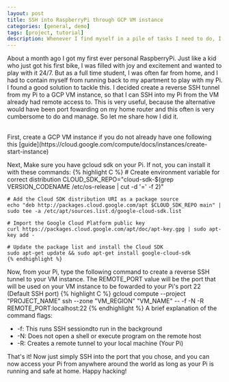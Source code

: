 ```yaml
---
layout: post
title: SSH into RaspberryPi through GCP VM instance
categories: [general, demo]
tags: [project, tutorial]
description: Whenever I find myself in a pile of tasks I need to do, I always take some time to sidetrack myself...
---
```


About a month ago I got my first ever personal RaspberryPi. Just like a kid who just got his 
first bike, I was filled with joy and excitement and wanted to play with it 24/7. But as a 
full time student, I was often far from home, and I had to contain myself from running back to my 
apartment to play with my Pi. I found a good solution to tackle this. I decided create a 
reverse SSH tunnel from my Pi to a GCP VM instance, so that I can SSH into my Pi from the VM already had remote access to.
This is very useful, because the alternative would have been port fowarding on my home router and 
this often is very cumbersome to do and manage. So let me share how I did it.

<br/>
First, create a GCP VM instance if you do not already have one following this [guide](https://cloud.google.com/compute/docs/instances/create-start-instance)

Next, Make sure you have gcloud sdk on your Pi. If not, you can install it with these commands:
    {% highlight C %}
    # Create environment variable for correct distribution
    CLOUD_SDK_REPO="cloud-sdk-$(grep VERSION_CODENAME /etc/os-release | cut -d '=' -f 2)"

    # Add the Cloud SDK distribution URI as a package source
    echo "deb http://packages.cloud.google.com/apt $CLOUD_SDK_REPO main" | sudo tee -a /etc/apt/sources.list.d/google-cloud-sdk.list

    # Import the Google Cloud Platform public key
    curl https://packages.cloud.google.com/apt/doc/apt-key.gpg | sudo apt-key add -

    # Update the package list and install the Cloud SDK
    sudo apt-get update && sudo apt-get install google-cloud-sdk
    {% endhighlight %}
Now, from your Pi, type the following command to create a reverse SSH tunnel to your VM instance. The REMOTE_PORT value will be the 
port that will be used on your VM instance to be fowarded to your Pi's port 22 (Default SSH port)
{% highlight C %}
gcloud compute --project "PROJECT_NAME" ssh --zone "VM_REGION" "VM_NAME" -- -f -N -R REMOTE_PORT:localhost:22
{% endhighlight %}
A brief explanation of the command flags: 
* -f: This runs SSH sessiondto run in the background
* -N: Does not open a shell or execute program on the remote host
* -R: Creates a remote tunnel to your local machine (Your Pi)

That's it! Now just simply SSH into the port that you chose, and you can now access your Pi from anywhere around the world as long as 
your Pi is running and safe at home. Happy hacking!